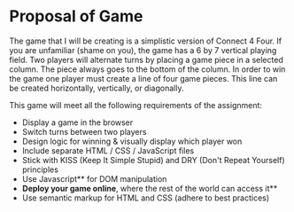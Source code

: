 # Proposal of Game

The game that I will be creating is a simplistic version of Connect 4 Four. If you are unfamiliar (shame on you), the game has a 6 by 7 vertical playing field. Two players will alternate turns by placing a game piece in a selected column. The piece always goes to the bottom of the column. In order to win the game one player must create a line of four game pieces. This line can be created horizontally, vertically, or diagonally.  

This game will meet all the following requirements of the assignment: 

* Display a game in the browser
* Switch turns between two players
* Design logic for winning & visually display which player won
* Include separate HTML / CSS / JavaScript files
* Stick with KISS \(Keep It Simple Stupid\) and   DRY \(Don't Repeat Yourself\) principles
* Use Javascript** for DOM manipulation
* **Deploy your game online**, where the rest of the world can access it\*\*
* Use semantic markup for HTML and CSS \(adhere to best practices\)